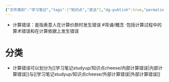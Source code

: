 ```yaml
---
{"文件类别":"学习笔记","tags":["知识点","民法"],"dg-publish":true,"permalink":"/学习笔记studyup/知识点cheese/计算错误/","dgPassFrontmatter":true,"created":"2024-07-17T10:29:31.271+08:00","updated":"2024-10-25T12:14:16.308+08:00"}
---
```


- 计算错误：是指表意人在计算价款时发生错误 #背诵/概念 
·包括计算过程中的算术错误和在计算依据上发生错误
# 分类
- 计算错误可以划分为[[学习笔记studyup/知识点cheese/内部计算错误\|内部计算错误]]与[[学习笔记studyup/知识点cheese/外部计算错误\|外部计算错误]]
